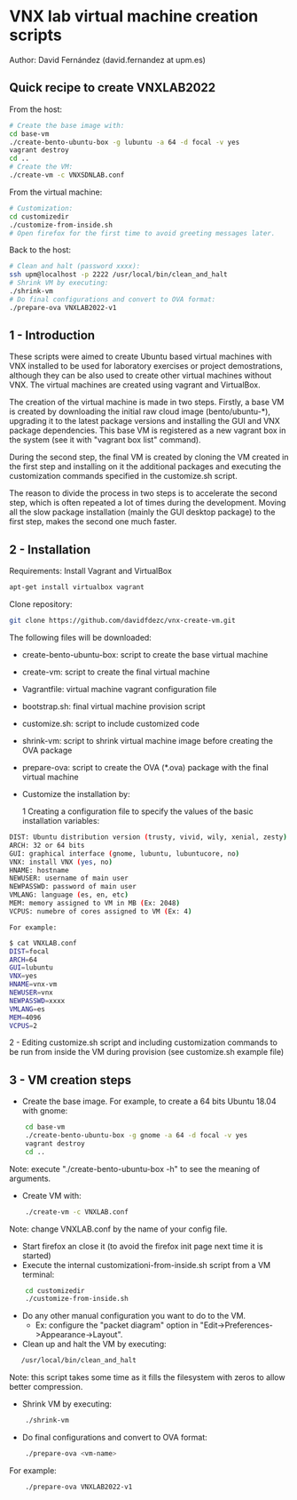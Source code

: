 # VNX lab virtual machine creation scripts

Author: David Fernández (david.fernandez at upm.es)

## Quick recipe to create VNXLAB2022
From the host:
```bash
# Create the base image with:
cd base-vm
./create-bento-ubuntu-box -g lubuntu -a 64 -d focal -v yes
vagrant destroy
cd ..
# Create the VM:
./create-vm -c VNXSDNLAB.conf
```
From the virtual machine:
```bash
# Customization:
cd customizedir
./customize-from-inside.sh
# Open firefox for the first time to avoid greeting messages later.
```
Back to the host:
```bash
# Clean and halt (password xxxx):
ssh upm@localhost -p 2222 /usr/local/bin/clean_and_halt
# Shrink VM by executing:
./shrink-vm
# Do final configurations and convert to OVA format:
./prepare-ova VNXLAB2022-v1
```

## 1 - Introduction

These scripts were aimed to create Ubuntu based virtual machines with VNX installed to be used for 
laboratory exercises or project demostrations, although they can be also used to create other virtual
machines without VNX. The virtual machines are created using vagrant and VirtualBox.

The creation of the virtual machine is made in two steps. Firstly, a base VM is created by downloading 
the initial raw cloud image (bento/ubuntu-*), upgrading it to the latest package versions and installing 
the GUI and VNX package dependencies. This base VM is registered as a new vagrant box in the system (see 
it with "vagrant box list" command).

During the second step, the final VM is created by cloning the VM created in the first step and installing 
on it the additional packages and executing the customization commands specified in the customize.sh script.

The reason to divide the process in two steps is to accelerate the second step, which is often repeated 
a lot of times during the development. Moving all the slow package installation (mainly the GUI desktop 
package) to the first step, makes the second one much faster.

## 2 - Installation

Requirements: Install Vagrant and VirtualBox
```bash
apt-get install virtualbox vagrant
```
Clone repository:
```bash
git clone https://github.com/davidfdezc/vnx-create-vm.git
```
  The following files will be downloaded:
  - create-bento-ubuntu-box: script to create the base virtual machine
  - create-vm: script to create the final virtual machine
  - Vagrantfile: virtual machine vagrant configuration file
  - bootstrap.sh: final virtual machine provision script 
  - customize.sh: script to include customized code
  - shrink-vm: script to shrink virtual machine image before creating the OVA package
  - prepare-ova: script to create the OVA (*.ova) package with the final virtual machine

- Customize the installation by:

  1 Creating a configuration file to specify the values of the basic installation variables:
```bash
DIST: Ubuntu distribution version (trusty, vivid, wily, xenial, zesty)
ARCH: 32 or 64 bits
GUI: graphical interface (gnome, lubuntu, lubuntucore, no)
VNX: install VNX (yes, no)
HNAME: hostname 
NEWUSER: username of main user
NEWPASSWD: password of main user
VMLANG: language (es, en, etc)
MEM: memory assigned to VM in MB (Ex: 2048)
VCPUS: numebre of cores assigned to VM (Ex: 4)
```
    For example:
```bash
$ cat VNXLAB.conf 
DIST=focal
ARCH=64
GUI=lubuntu
VNX=yes
HNAME=vnx-vm
NEWUSER=vnx
NEWPASSWD=xxxx
VMLANG=es 
MEM=4096 
VCPUS=2 
```
  2 - Editing customize.sh script and including customization commands to be run from inside the VM 
    during provision (see customize.sh example file)

## 3 - VM creation steps
- Create the base image. For example, to create a 64 bits Ubuntu 18.04 with gnome:
```bash
    cd base-vm
    ./create-bento-ubuntu-box -g gnome -a 64 -d focal -v yes 
    vagrant destroy
    cd ..
```
  Note: execute "./create-bento-ubuntu-box -h" to see the meaning of arguments.
- Create VM with:
```bash
    ./create-vm -c VNXLAB.conf
```
  Note: change VNXLAB.conf by the name of your config file.
- Start firefox an close it (to avoid the firefox init page next time it is started)
- Execute the internal customizationi-from-inside.sh script from a VM terminal:
```bash
    cd customizedir
    ./customize-from-inside.sh
```
- Do any other manual configuration you want to do to the VM.
  - Ex: configure the "packet diagram" option in "Edit->Preferences->Appearance->Layout".
- Clean up and halt the VM by executing:
 ```bash
    /usr/local/bin/clean_and_halt
```
  Note: this script takes some time as it fills the filesystem with zeros to allow better compression.
- Shrink VM by executing:
```bash
    ./shrink-vm
```
- Do final configurations and convert to OVA format:
```bash
    ./prepare-ova <vm-name>
```
  For example:
```bash
    ./prepare-ova VNXLAB2022-v1
```
